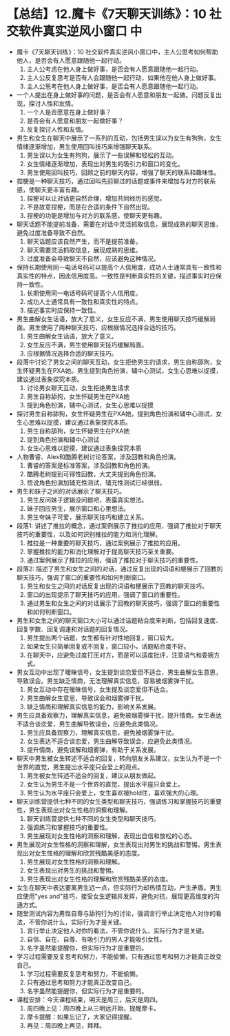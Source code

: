 # 【总结】12.魔卡《7天聊天训练》：10 社交软件真实逆风小窗口 中

-   魔卡《7天聊天训练》：10 社交软件真实逆风小窗口中，主人公思考如何帮助他人，是否会有人愿意跟随他一起行动。
    1.  主人公考虑在他人身上做好事，是否会有人愿意跟随他一起行动。
    2.  主人公反复思考是否有人会跟随他一起行动，如果他在他人身上做好事。
    3.  主人公思考在他人身上做好事，是否会有人愿意跟随他一起行动。
-   一个人提出在身上做好事的问题，是否会有人愿意和朋友一起做。问题反复出现，探讨人性和友情。
    1.  一个人是否愿意在身上做好事？
    2.  是否会有人愿意和朋友一起做好事？
    3.  反复探讨人性和友情。
-   男生和女生在聊天中展示了一系列的互动，包括男生误以为女生有狗狗，女生情绪逐渐增加，男生使用回叫技巧来增强聊天联系。
    1.  男生误以为女生有狗狗，展示了一些误解和轻松的互动。
    2.  女生情绪逐渐增加，表现出对男生的吸引力和窗口的变化。
    3.  男生使用回叫技巧，回顾之前的聊天内容，增强了聊天的联系和趣味性。
-   捏梗是一种聊天技巧，通过回叫先前聊过的话题或事件来增加与对方的联系感，使聊天更丰富有趣。
    1.  捏梗可以让对话更自然合理，增加共同经历的感觉。
    2.  不是故意捏梗，而是在合适的条件下自然出现。
    3.  捏梗的功能是增加与对方的联系感，使聊天更有趣。
-   聊天话题不能提前准备，需要在对话中灵活抓取信息，展现成熟的聊天思维，避免过度准备导致不自然。
    1.  聊天话题应该自然产生，而不是提前准备。
    2.  聊天需要灵活抓取信息，展现成熟的思维。
    3.  过度准备会导致聊天不自然，应该避免这种情况。
-   保持长期使用同一电话号码可以提高个人信用度，成功人士通常具有一致性和真实性的特点，因此信用度高。一致性是判断真实性的关键，描述事实时应保持一致性。
    1.  长期使用同一电话号码可提高个人信用度。
    2.  成功人士通常具有一致性和真实性的特点。
    3.  描述事实时应保持一致性。
-   男生曲解女生话语，放大了意义，女生反应不满，男生使用聊天技巧缓解局面。男生使用了两种聊天技巧，应根据情况选择合适的技巧。
    1.  男生曲解女生话语，放大了意义。
    2.  女生反应不满，男生使用聊天技巧缓解局面。
    3.  应根据情况选择合适的聊天技巧。
-   段落中讨论了男女之间的聊天互动，女生拒绝男生的请求，男生自称舔狗，女生怀疑男生在PXA她。男生提到角色扮演，辅中心测试，女生心思难以捉摸，建议通过表象探究本质。
    1.  讨论男女聊天互动，女生拒绝男生请求
    2.  男生自称舔狗，女生怀疑男生在PXA她
    3.  提到角色扮演，辅中心测试，女生心思难以捉摸
-   探讨男生自称舔狗，女生怀疑男生在PXA她，提到角色扮演和辅中心测试，女生心思难以捉摸，建议通过表象探究本质。
    1.  男生自称舔狗，女生怀疑男生在PXA她
    2.  提到角色扮演和辅中心测试
    3.  女生心思难以捉摸，建议通过表象探究本质
-   人物曹睿、Alex和酷腾老树讨论答案，涉及回教和角色扮演。
    1.  曹睿的答案是标准答案，涉及回教和角色扮演。
    2.  酷腾老树提到可得性回教，大丈夫提到角色扮演。
    3.  悟说角色扮演加辅充性测试，辅充性测试已经很弱。
-   男生和妹子之间的对话展示了聊天技巧。
    1.  男生反问妹子逻辑没问题吧，表露真实想法。
    2.  妹子回应男生，展示窗口和心里想法。
    3.  男生夸妹子可爱，展示聊天技巧和建立关系。
-   段落1: 讲述了推拉的概念，通过案例展示了推拉的应用，强调了推拉对于聊天技巧的重要性，以及如何识别推拉的能力和消化理解。
    1.  推拉是一种重要的聊天技巧，通过案例展示了推拉的应用。
    2.  掌握推拉的能力和消化理解对于提高聊天技巧至关重要。
    3.  通过案例展示了推拉的应用，强调了推拉对于聊天技巧的重要性。
-   段落2: 描述了男生和女生之间的对话，通过反复出现的词语和梗展示了回教的聊天技巧，强调了窗口的重要性和如何判断窗口。
    1.  男生和女生之间的对话反复出现的词语和梗展示了回教的聊天技巧。
    2.  窗口的出现提示了聊天技巧的应用，强调了窗口的重要性。
    3.  通过男生和女生之间的对话展示了回教的聊天技巧，强调了窗口的重要性和如何判断窗口。
-   男生和女生之间的聊天窗口大小可以通过话题粘合度来判断，包括回复速度、回复字数、回复调速和对话题的回复情况。
    1.  男生提出两个话题，女生都有针对性地回复，窗口较大。
    2.  如果女生只简单回复或不回复，窗口较小，话题粘合度不好。
    3.  在聊天中，应避免过度打压对方，而是可以适度批评，注意语气和委婉方式。
-   男女互动中出现了暧昧信号，女生提到谈恋爱但不适合，男生曲解女生意思，导致误会。男生缺乏情商，无法理解真实信息，容易被烟雾弹干扰。
    1.  男女互动中存在暧昧信号，女生提及谈恋爱但不适合。
    2.  男生曲解女生意思，导致误会和烟雾弹干扰。
    3.  缺乏情商和理解真实信息的能力，影响关系发展。
-   男生应具备观察力，理解真实信息，避免被烟雾弹干扰，提升情商。女生表达不适合谈恋爱，男生曲解导致误会，应避免此类情况。
    1.  男生应具备观察力，理解真实信息，避免被烟雾弹干扰。
    2.  女生表达不适合谈恋爱，男生曲解导致误会，应避免此类情况。
    3.  提升情商，避免误解和烟雾弹，有助于关系发展。
-   聊天中男生被女生转述不适合的回复，转向朋友关系建议，女生认为不是一个世界的直觉，男生提出水平座只会爱上的观点。
    1.  男生被女生转述不适合的回复，建议从朋友做起。
    2.  女生认为男生不是一个世界的直觉，提出水平座只会爱上。
    3.  男生认为水平座只会爱上，女生喜欢被hold住，喜欢强大的心理。
-   聊天训练营提供七种不同的女生类型和聊天技巧，强调练习和掌握技巧的重要性，男生表现出对女生性格的洞察和理解。
    1.  聊天训练营提供七种不同的女生类型和聊天技巧。
    2.  强调练习和掌握技巧的重要性。
    3.  男生展现对女生性格的洞察和理解，表现出自信和放松的心态。
-   男生展现对女生性格的洞察和理解，女生表现出对男生的挑战和警惕，男生表现出对女生性格的理解和欣赏残酷美感的态度。
    1.  男生展现对女生性格的洞察和理解。
    2.  女生表现出对男生的挑战和警惕。
    3.  男生表现出对女生性格的理解和欣赏残酷美感的态度。
-   女生在聊天中表达要离男生远一点，但实际行为却热情互动，产生矛盾。男生应使用"yes and"技巧，接受女生逻辑并发挥，避免对抗，展现更高维度的沟通方式。
-   随堂测试内容为男性自尊与舔狗行为的讨论，强调言行举止决定他人对你的看法，不管你说什么，实际行为才是关键。
    1.  言行举止决定他人对你的看法，不管你说什么，实际行为才是关键。
    2.  自信、自在、自尊、有吸引力的男人才能吸引女性。
    3.  名字虽然能提醒你，但实际行为才是重要的。
-   学习过程需要反复思考和努力，不能偷懒，只有通过思考和努力才能真正改变自己。
    1.  学习过程需要反复思考和努力，不能偷懒。
    2.  只有通过思考和努力才能真正改变自己。
    3.  名字虽然能提醒你，但实际行为才是重要的。
-   课程安排：今天课程结束，明天是周三，后天是周四。
    1.  周四晚上见：周四晚上从三明远开始，提醒摩卡。
    2.  摩卡提醒：如果忘记了，大家记得提醒。
    3.  再见：周四晚上再见，拜拜。